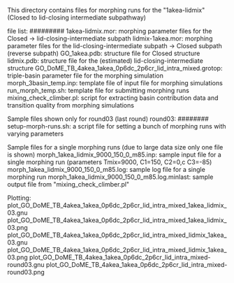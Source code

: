 This directory contains files for morphing runs for the "1akea-lidmix" (Closed to lid-closing intermediate subpathway)

file list: 
#########
1akea-lidmix.mor: morphing parameter files for the Closed -> lid-closing-intermediate subpath
lidmix-1akea.mor: morphing parameter files for the lid-closing-intermediate subpath -> Closed subpath (reverse subpath)
GO_1akea.pdb: structure file for Closed structure
lidmix.pdb: structure file for the (estimated) lid-closing-intermediate structure
GO_DoME_TB_4akea_1akea_0p6dc_2p6cr_lid_intra_mixed.grotop: triple-basin parameter file for the morphing simulation
morph_3basin_temp.inp: template file of input file for morphing simulations
run_morph_temp.sh: template file for submitting morphing runs
mixing_check_climber.pl: script for extracting basin contribution data and transition quality from morphing simulations

Sample files shown only for round03 (last round)
round03:
########
setup-morph-runs.sh: a script file for setting a bunch of morphing runs with varying parameters

Sample files for a single morphing runs (due to large data size only one file is shown)
morph_1akea_lidmix_9000_150_0_m85.inp: sample input file for a single morphing run (parameters Tmix=9000, C1=150, C2=0,c C3=-85)
morph_1akea_lidmix_9000_150_0_m85.log: sample log file for a single morphing run
morph_1akea_lidmix_9000_150_0_m85.log.minlast: sample output file from "mixing_check_climber.pl"

Plotting: 
plot_GO_DoME_TB_4akea_1akea_0p6dc_2p6cr_lid_intra_mixed_1akea_lidmix_03.gnu
plot_GO_DoME_TB_4akea_1akea_0p6dc_2p6cr_lid_intra_mixed_1akea_lidmix_03.png
plot_GO_DoME_TB_4akea_1akea_0p6dc_2p6cr_lid_intra_mixed_lidmix_1akea_03.gnu
plot_GO_DoME_TB_4akea_1akea_0p6dc_2p6cr_lid_intra_mixed_lidmix_1akea_03.png
plot_GO_DoME_TB_4akea_1akea_0p6dc_2p6cr_lid_intra_mixed-round03.gnu
plot_GO_DoME_TB_4akea_1akea_0p6dc_2p6cr_lid_intra_mixed-round03.png

